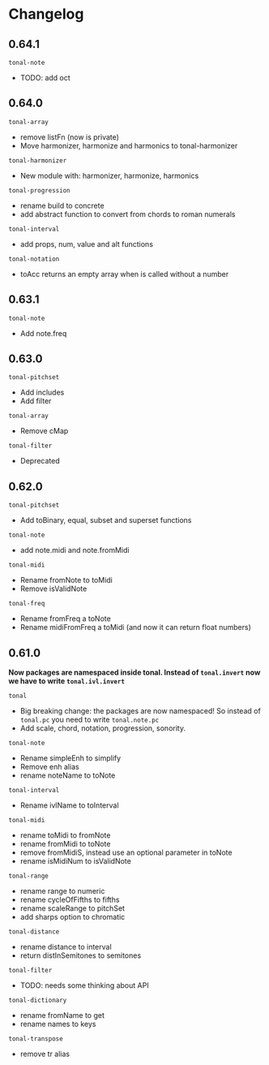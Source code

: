 # Changelog

## 0.64.1

`tonal-note`
- TODO: add oct

## 0.64.0

`tonal-array`
- remove listFn (now is private)
- Move harmonizer, harmonize and harmonics to tonal-harmonizer

`tonal-harmonizer`
- New module with: harmonizer, harmonize, harmonics

`tonal-progression`
- rename build to concrete
- add abstract function to convert from chords to roman numerals

`tonal-interval`
- add props, num, value and alt functions

`tonal-notation`
- toAcc returns an empty array when is called without a number

## 0.63.1

`tonal-note`
- Add note.freq

## 0.63.0

`tonal-pitchset`
- Add includes
- Add filter

`tonal-array`
- Remove cMap

`tonal-filter`
- Deprecated

## 0.62.0

`tonal-pitchset`
- Add toBinary, equal, subset and superset functions

`tonal-note`
- add note.midi and note.fromMidi

`tonal-midi`
- Rename fromNote to toMidi
- Remove isValidNote

`tonal-freq`
- Rename fromFreq a toNote
- Rename midiFromFreq a toMidi (and now it can return float numbers)

## 0.61.0

__Now packages are namespaced inside tonal. Instead of `tonal.invert` now we have to write `tonal.ivl.invert`__

`tonal`
- Big breaking change: the packages are now namespaced! So instead of `tonal.pc` you need to write `tonal.note.pc`
- Add scale, chord, notation, progression, sonority.

`tonal-note`
- Rename simpleEnh to simplify
- Remove enh alias
- rename noteName to toNote

`tonal-interval`
- Rename ivlName to toInterval

`tonal-midi`
- rename toMidi to fromNote
- rename fromMidi to toNote
- remove fromMidiS, instead use an optional parameter in toNote
- rename isMidiNum to isValidNote

`tonal-range`
- rename range to numeric
- rename cycleOfFifths to fifths
- rename scaleRange to pitchSet
- add sharps option to chromatic

`tonal-distance`
- rename distance to interval
- return distInSemitones to semitones

`tonal-filter`
- TODO: needs some thinking about API

`tonal-dictionary`
- rename fromName to get
- rename names to keys

`tonal-transpose`
- remove tr alias
